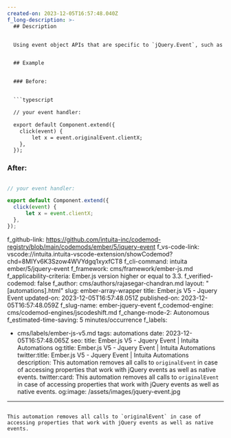```yaml
---
created-on: 2023-12-05T16:57:48.040Z
f_long-description: >-
  ## Description


  Using event object APIs that are specific to `jQuery.Event`, such as `originalEvent`, is deprecated in Ember.js v3.3. This codemod removes all calls to `originalEvent` in case of accessing properties that work with jQuery events as well as native events.


  ## Example


  ### Before:


  ```typescript

  // your event handler:

  export default Component.extend({
  	click(event) {
  		let x = event.originalEvent.clientX;
  	},
  });

  ```


  ### After:


  ```typescript

  // your event handler:

  export default Component.extend({
  	click(event) {
  		let x = event.clientX;
  	},
  });

  ```
f_github-link: https://github.com/intuita-inc/codemod-registry/blob/main/codemods/ember/5/jquery-event
f_vs-code-link: vscode://intuita.intuita-vscode-extension/showCodemod?chd=8MIYv6K3Szow4WVYdgq1xyxfCT8
f_cli-command: intuita ember/5/jquery-event
f_framework: cms/framework/ember-js.md
f_applicability-criteria: Ember.js version higher or equal to 3.3.
f_verified-codemod: false
f_author: cms/authors/rajasegar-chandran.md
layout: "[automations].html"
slug: ember-array-wrapper
title: Ember.js V5 - Jquery Event
updated-on: 2023-12-05T16:57:48.051Z
published-on: 2023-12-05T16:57:48.059Z
f_slug-name: ember-jquery-event
f_codemod-engine: cms/codemod-engines/jscodeshift.md
f_change-mode-2: Autonomous
f_estimated-time-saving: 5 minutes/occurrence
f_labels:
  - cms/labels/ember-js-v5.md
tags: automations
date: 2023-12-05T16:57:48.065Z
seo:
  title: Ember.js V5 - Jquery Event | Intuita Automations
  og:title: Ember.js V5 - Jquery Event | Intuita Automations
  twitter:title: Ember.js V5 - Jquery Event | Intuita Automations
  description: This automation removes all calls to `originalEvent` in case of
    accessing properties that work with jQuery events as well as native events.
  twitter:card: This automation removes all calls to `originalEvent` in case of
    accessing properties that work with jQuery events as well as native events.
  og:image: /assets/images/jquery-event.jpg
---
```

This automation removes all calls to `originalEvent` in case of accessing properties that work with jQuery events as well as native events.